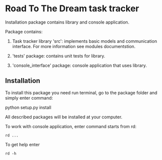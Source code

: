 # Road To The Dream task tracker

Installation package contains library and console application.

Package contains:

1.  Task tracker library 'src': implements basic models and communication interface. For more information see modules documentstion.

2.  'tests' package: contains unit tests for library.

3.  'console_interface' package: console application that uses library.


## Installation

To install this package you need run terminal, go to the package folder and simply enter command:

python setup.py install

All described packages will be installed at your computer.

To work with console application, enter command starts from rd:

```
rd ...
```

To get help enter

```
rd -h
```